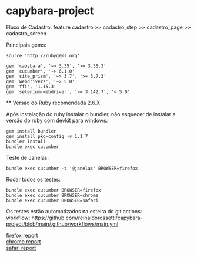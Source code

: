# capybara-project

Fluxo de Cadastro:
feature cadastro >> cadastro_step >> cadastro_page >> cadastro_screen

Principais gems:
```
source 'http://rubygems.org'

gem 'capybara', '~> 3.35', '>= 3.35.3'
gem 'cucumber', '~> 6.1.0'
gem 'site_prism', '~> 3.7', '>= 3.7.3'
gem 'webdrivers', '~> 5.0'
gem 'ffi', '1.15.3'
gem 'selenium-webdriver', '>= 3.142.7', '< 5.0'
````

** Versão do Ruby recomendada 2.6.X

Após instalação do ruby instalar o bundler, não esquecer de instalar a versão do ruby com devkit para windows:
```
gem install bundler
gem install pkg-config -v 1.1.7
bundler install
bundle exec cucumber
```

Teste de Janelas:
````
bundle exec cucumber -t '@janelas' BROWSER=firefox
````

Rodar todos os testes:
```
bundle exec cucumber BROWSER=firefox
bundle exec cucumber BROWSER=chrome
bundle exec cucumber BROWSER=safari
```

Os testes estão automatizados na esteira do git actions:  
workflow: https://github.com/reinaldorossetti/capybara-project/blob/main/.github/workflows/main.yml  

<a href="http://reinaldorossetti.github.io/capybara-project/firefox/index.html">firefox report<a>  
<a href="http://reinaldorossetti.github.io/capybara-project/chrome/index.html">chrome report<a>  
<a href="http://reinaldorossetti.github.io/capybara-project/safari/index.html">safari report<a>  

